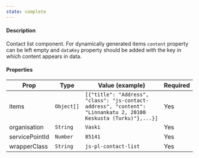 ```yaml
---
state: complete
---
```


#### Description

Contact list component. For dynamically generated items `content` property can be left empty and `dataKey` property should be added with the key in which content appears in data.

#### Properties

| Prop           | Type       | Value (example)                                                                                                 | Required |
| -------------- | ---------- | --------------------------------------------------------------------------------------------------------------- | -------- |
| items          | `Object[]` | `[{"title": "Address", "class": "js-contact-address", "content": "Linnankatu 2, 20100 Keskusta (Turku)"},...}]` | Yes      |
| organisation   | `String`   | `Vaski`                                                                                                         | Yes      |
| servicePointId | `Number`   | `85141`                                                                                                         | Yes      |
| wrapperClass   | `String`   | `js-pl-contact-list`                                                                                            | Yes      |
